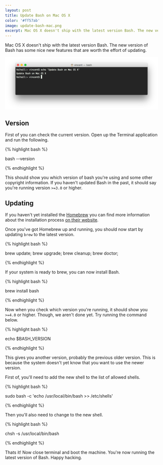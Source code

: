 ```yaml
---
layout: post
title: Update Bash on Mac OS X
color: '#ff57ab'
image: update-bash-mac.png
excerpt: Mac OS X doesn't ship with the latest version Bash. The new version of Bash has some nice new features that are worth the effort of updating.
---
```


Mac OS X doesn't ship with the latest version Bash. The new version of Bash has some nice new features that are worth the effort of updating.

[<img src="/images/update-bash-mac.png" alt="{{post.title}}">](/images/update-bash-mac.png)

## Version

First of you can check the current version. Open up the Terminal application and run the following.

{% highlight bash %}

bash --version

{% endhighlight %}

This should show you which version of bash you're using and some other copyright information. If you haven't updated Bash in the past, it should say you're running version `>=3.0` or higher.

## Updating

If you haven't yet installed the [Homebrew](http://brew.sh/) you can find more information about the installation process [on their website](http://brew.sh/).

Once you've got Homebrew up and running, you should now start by updating `brew` to the latest version.

{% highlight bash %}

brew update; brew upgrade; brew cleanup; brew doctor;

{% endhighlight %}

If your system is ready to brew, you can now install Bash.

{% highlight bash %}

brew install bash

{% endhighlight %}

Now when you check which version you're running, it should show you `>=4.0` or higher. Though, we aren't done yet. Try running the command below.

{% highlight bash %}

echo $BASH_VERSION

{% endhighlight %}

This gives you another version, probably the previous older version. This is because the system doesn't yet know that you want to use the newer version. 

First of, you'll need to add the new shell to the list of allowed shells.

{% highlight bash %}

sudo bash -c 'echo /usr/local/bin/bash >> /etc/shells'

{% endhighlight %}

Then you'll also need to change to the new shell.

{% highlight bash %}

chsh -s /usr/local/bin/bash 

{% endhighlight %}

Thats it! Now close terminal and boot the machine. You're now running the latest version of Bash. Happy hacking.

